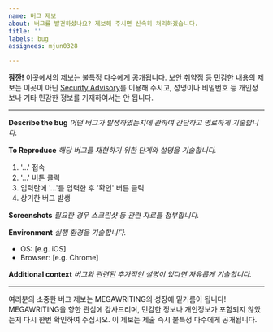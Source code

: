 ```yaml
---
name: 버그 제보
about: 버그를 발견하셨나요? 제보해 주시면 신속히 처리하겠습니다.
title: ''
labels: bug
assignees: mjun0328

---
```


**잠깐!**
이곳에서의 제보는 불특정 다수에게 공개됩니다. 보안 취약점 등 민감한 내용의 제보는 이곳이 아닌 [Security Advisory](https://github.com/MEGAWRITING/megawriting-issue/security/advisories/new)를 이용해 주시고, 성명이나 비밀번호 등 개인정보나 기타 민감한 정보를 기재하여서는 안 됩니다.

---

**Describe the bug**
_어떤 버그가 발생하였는지에 관하여 간단하고 명료하게 기술합니다._

**To Reproduce**
_해당 버그를 재현하기 위한 단계와 설명을 기술합니다._
1. '...' 접속
2. '...' 버튼 클릭
3. 입력란에 '...'를 입력한 후 '확인' 버튼 클릭
4. 상기한 버그 발생

**Screenshots**
_필요한 경우 스크린샷 등 관련 자료를 첨부합니다._

**Environment**
_실행 환경을 기술합니다._
 - OS: [e.g. iOS]
 - Browser: [e.g. Chrome]

**Additional context**
_버그와 관련된 추가적인 설명이 있다면 자유롭게 기술합니다._



---

여러분의 소중한 버그 제보는 MEGAWRITING의 성장에 밑거름이 됩니다! MEGAWRITING을 향한 관심에 감사드리며, 민감한 정보나 개인정보가 포함되지 않았는지 다시 한번 확인하여 주십시오. 이 제보는 제출 즉시 불특정 다수에게 공개됩니다.
